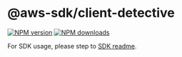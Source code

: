 # @aws-sdk/client-detective

[![NPM version](https://img.shields.io/npm/v/@aws-sdk/client-detective/beta.svg)](https://www.npmjs.com/package/@aws-sdk/client-detective)
[![NPM downloads](https://img.shields.io/npm/dm/@aws-sdk/client-detective.svg)](https://www.npmjs.com/package/@aws-sdk/client-detective)

For SDK usage, please step to [SDK readme](https://github.com/aws/aws-sdk-js-v3).
